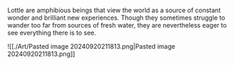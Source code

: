 Lottle are amphibious beings that view the world as a source of constant wonder and brilliant new experiences. Though they sometimes struggle to wander too far from sources of fresh water, they are nevertheless eager to see everything there is to see.

![[./Art/Pasted image 20240920211813.png|Pasted image 20240920211813.png]]